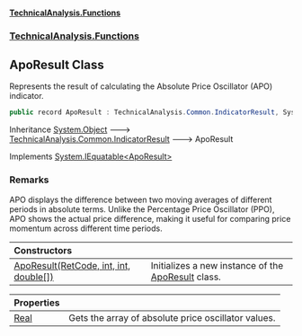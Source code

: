 #### [TechnicalAnalysis\.Functions](Atypical.TechnicalAnalysis.Functions.md 'Atypical\.TechnicalAnalysis\.Functions')
### [TechnicalAnalysis\.Functions](Atypical.TechnicalAnalysis.Functions.md#TechnicalAnalysis.Functions 'TechnicalAnalysis\.Functions')

## ApoResult Class

Represents the result of calculating the Absolute Price Oscillator \(APO\) indicator\.

```csharp
public record ApoResult : TechnicalAnalysis.Common.IndicatorResult, System.IEquatable<TechnicalAnalysis.Functions.ApoResult>
```

Inheritance [System\.Object](https://docs.microsoft.com/en-us/dotnet/api/System.Object 'System\.Object') &#129106; [TechnicalAnalysis\.Common\.IndicatorResult](https://docs.microsoft.com/en-us/dotnet/api/TechnicalAnalysis.Common.IndicatorResult 'TechnicalAnalysis\.Common\.IndicatorResult') &#129106; ApoResult

Implements [System\.IEquatable&lt;](https://docs.microsoft.com/en-us/dotnet/api/System.IEquatable-1 'System\.IEquatable\`1')[ApoResult](ApoResult.md 'TechnicalAnalysis\.Functions\.ApoResult')[&gt;](https://docs.microsoft.com/en-us/dotnet/api/System.IEquatable-1 'System\.IEquatable\`1')

### Remarks
APO displays the difference between two moving averages of different periods in absolute terms\.
Unlike the Percentage Price Oscillator \(PPO\), APO shows the actual price difference,
making it useful for comparing price momentum across different time periods\.

| Constructors | |
| :--- | :--- |
| [ApoResult\(RetCode, int, int, double\[\]\)](ApoResult.ApoResult(RetCode,int,int,double[]).md 'TechnicalAnalysis\.Functions\.ApoResult\.ApoResult\(TechnicalAnalysis\.Common\.RetCode, int, int, double\[\]\)') | Initializes a new instance of the [ApoResult](ApoResult.md 'TechnicalAnalysis\.Functions\.ApoResult') class\. |

| Properties | |
| :--- | :--- |
| [Real](ApoResult.Real.md 'TechnicalAnalysis\.Functions\.ApoResult\.Real') | Gets the array of absolute price oscillator values\. |
